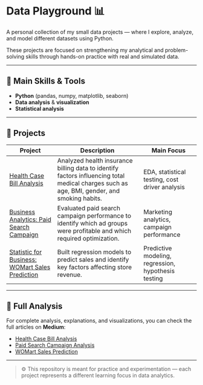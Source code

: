 # Data Playground 📊

A personal collection of my small data projects — where I explore, analyze, and model different datasets using Python.

These projects are focused on strengthening my analytical and problem-solving skills through hands-on practice with real and simulated data.

---

## 🧠 Main Skills & Tools
- **Python** (pandas, numpy, matplotlib, seaborn)
- **Data analysis** & **visualization**
- **Statistical analysis**

---

## 📁 Projects

| Project | Description | Main Focus |
|----------|--------------|-------------|
| [Health Case Bill Analysis](./projects/health-case-bill-analysis) | Analyzed health insurance billing data to identify factors influencing total medical charges such as age, BMI, gender, and smoking habits. | EDA, statistical testing, cost driver analysis |
| [Business Analytics: Paid Search Campaign](./projects/paid-search-campaign) | Evaluated paid search campaign performance to identify which ad groups were profitable and which required optimization. | Marketing analytics, campaign performance |
| [Statistic for Business: WOMart Sales Prediction](./projects/womart-sales-prediction) | Built regression models to predict sales and identify key factors affecting store revenue. | Predictive modeling, regression, hypothesis testing |

---

## 📖 Full Analysis
For complete analysis, explanations, and visualizations, you can check the full articles on **Medium**:
- [Health Case Bill Analysis](https://medium.com/@zalfarmdhni/faktor-yang-memengaruhi-besaran-tagihan-kesehatan-1d4c400518ab)
- [Paid Search Campaign Analysis](https://medium.com/@zalfarmdhni/business-analytics-paid-search-campaign-a1243be66a41)
- [WOMart Sales Prediction](https://medium.com/@zalfarmdhni/statistics-for-business-womart-sales-prediction-b3a7aca1a248)

---

> ⚙️ This repository is meant for practice and experimentation — each project represents a different learning focus in data analytics.
